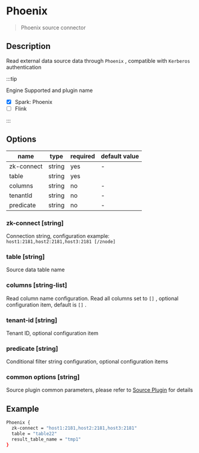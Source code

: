 # Phoenix

> Phoenix source connector

## Description

Read external data source data through `Phoenix` , compatible with `Kerberos`  authentication

:::tip

Engine Supported and plugin name

* [x] Spark: Phoenix
* [ ] Flink

:::

## Options

| name       | type   | required | default value |
| ---------- | ------ | -------- | ------------- |
| zk-connect | string | yes      | -             |
| table      | string | yes      |               |
| columns    | string | no       | -             |
| tenantId   | string | no       | -             |
| predicate  | string | no       | -             |

### zk-connect [string]

Connection string, configuration example: `host1:2181,host2:2181,host3:2181 [/znode]`

### table [string]

Source data table name

### columns [string-list]

Read column name configuration. Read all columns set to `[]` , optional configuration item, default is `[]` .

### tenant-id [string]

Tenant ID, optional configuration item

### predicate [string]

Conditional filter string configuration, optional configuration items

### common options [string]

Source plugin common parameters, please refer to [Source Plugin](common-options.mdx) for details

## Example

```bash
Phoenix {
  zk-connect = "host1:2181,host2:2181,host3:2181"
  table = "table22"
  result_table_name = "tmp1"
}
```
